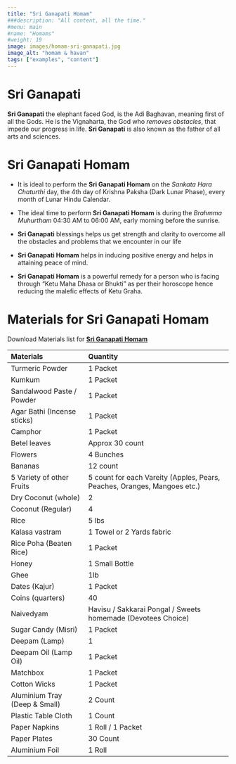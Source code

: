 ```yaml
---
title: "Sri Ganapati Homam"
###description: "All content, all the time."
#menu: main
#name: "Homams"
#weight: 19
image: images/homam-sri-ganapati.jpg
image_alt: "homam & havan"
tags: ["examples", "content"]
---
```


# **Sri Ganapati**

**Sri Ganapati** the elephant faced God, is the Adi Baghavan, meaning first of all the Gods. He is the Vignaharta, the God who _removes obstacles_, that impede our progress in life. **Sri Ganapati** is also known as the father of all arts and sciences.

# **Sri Ganapati Homam**

- It is ideal to perform the **Sri Ganapati Homam** on the _Sankata Hara Chaturthi_ day, the 4th day of Krishna Paksha (Dark Lunar Phase), every month of Lunar Hindu Calendar.

- The ideal time to perform **Sri Ganapati Homam** is during the _Brahmma Muhurtham_ 04:30 AM to 06:00 AM, early morning before the sunrise.

- **Sri Ganapati** blessings helps us get strength and clarity to overcome all the obstacles and problems that we encounter in our life

- **Sri Ganapati Homam** helps in inducing positive energy and helps in attaining peace of mind.

- **Sri Ganapati Homam** is a powerful remedy for a person who is facing through “Ketu Maha Dhasa or Bhukti” as per their horoscope hence reducing the malefic effects of Ketu Graha.

# **Materials for Sri Ganapati Homam**

Download Materials list for **[Sri Ganapati Homam](../../documents/SriGanapatiHomam.pdf)**

| **Materials**      | **Quantity** |
| :---        |    :----   |
| Turmeric Powder      | 1 Packet       |
| Kumkum   | 1 Packet        |
| Sandalwood Paste / Powder      | 1 Packet       |
| Agar Bathi (Incense sticks)   | 1 Packet        |
| Camphor      | 1 Packet       |
| Betel leaves   | Approx 30 count        |
| Flowers      | 4 Bunches       |
| Bananas  | 12 count        |
| 5 Variety of other Fruits      | 5 count for each Vareity (Apples, Pears, Peaches, Oranges, Mangoes etc.)       |
| Dry Coconut (whole)   | 2        |
| Coconut (Regular)      | 4       |
| Rice   | 5 lbs        |
| Kalasa vastram      | 1 Towel or 2 Yards fabric       |
| Rice Poha (Beaten Rice)   | 1 Packet        |
| Honey      | 1 Small Bottle       |
| Ghee   | 1lb        |
| Dates (Kajur)      | 1 Packet       |
| Coins (quarters)   | 40        |
| Naivedyam      | Havisu / Sakkarai Pongal / Sweets homemade (Devotees Choice)        |
| Sugar Candy (Misri)   | 1 Packet        |
| Deepam (Lamp)      | 1       |
| Deepam Oil (Lamp Oil)   | 1 Packet        |
| Matchbox      | 1 Packet       |
| Cotton Wicks   | 1 Packet        |
| Aluminium Tray (Deep & Small)   | 2 Count        |
| Plastic Table Cloth   | 1 Count        |
| Paper Napkins   | 1 Roll / 1 Packet        |
| Paper Plates   | 30 Count        |
| Aluminium Foil   | 1 Roll        |
